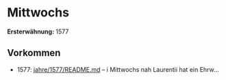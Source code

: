 # Mittwochs

**Ersterwähnung:** 1577

## Vorkommen
- 1577: [jahre/1577/README.md](../jahre/1577/README.md) – i
Mittwochs nah Laurentii hat ein Ehrw...
